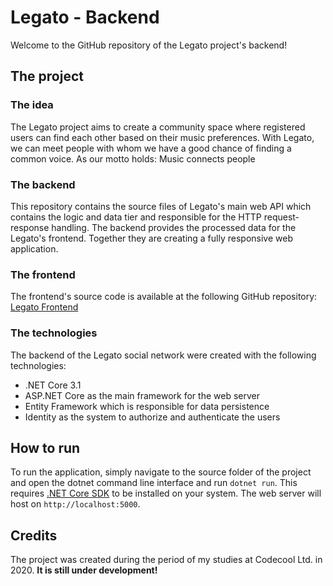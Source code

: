 ﻿# Legato - Backend
Welcome to the GitHub repository of the Legato project's backend!

## The project
### The idea
The Legato project aims to create a community space where registered users can find each other based on their music
preferences. With Legato, we can meet people with whom we have a good chance of finding a common voice. As our motto
holds: Music connects people

### The backend
This repository contains the source files of Legato's main web API which contains the logic and data tier and
responsible for the HTTP request-response handling. The backend provides the processed data for the Legato's frontend.
Together they are creating a fully responsive web application.

### The frontend
The frontend's source code is available at the following GitHub repository: [Legato Frontend](https://github.com/MParoczi/Legato-Frontend)

### The technologies
The backend of the Legato social network were created with the following technologies:
 * .NET Core 3.1
 * ASP.NET Core as the main framework for the web server
 * Entity Framework which is responsible for data persistence
 * Identity as the system to authorize and authenticate the users

## How to run
To run the application, simply navigate to the source folder of the project and open the dotnet command line
interface and run ```dotnet run```. This requires [.NET Core SDK](https://docs.microsoft.com/en-us/dotnet/core/sdk) to be
installed on your system. The web server will host on ```http://localhost:5000```.

## Credits
The project was created during the period of my studies at Codecool Ltd. in 2020. **It is still under development!**